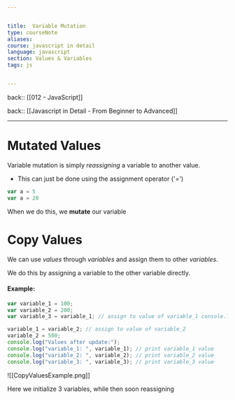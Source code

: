 ```yaml
---


title:  Variable Mutation
type: courseNote
aliases:
course: javascript in detail
language: javascript
section: Values & Variables
tags: js


---
```

back:: [[012 - JavaScript]]

back:: [[Javascript in Detail - From Beginner to Advanced]]

---
# Mutated Values

Variable mutation is simply *reassigning* a variable to another value. 
- This can just be done using the assignment operator ('=')
```javascript
var a = 5
var a = 20
```


 When we do this, we **mutate** our variable


# Copy Values

We can use *values* through *variables* and assign them to other *variables*.

We do this by assigning a variable to the other variable directly. 


#### Example:

```javascript
var variable_1 = 100; 
var variable_2 = 200; 
var variable_3 = variable_1; // assign to value of variable_1 console.log("variable_1: ",variable_1); // print variable_1 value console.log("variable_2: ",variable_2); // print variable_2 value console.log("variable_3: ",variable_3); // print variable_3 value 

variable_1 = variable_2; // assign to value of variable_2 
variable_2 = 500; 
console.log("Values after update:"); 
console.log("variable_1: ", variable_1); // print variable_1 value
console.log("variable_2: ", variable_2); // print variable_2 value
console.log("variable_3: ", variable_3); // print variable_3 value
```

![[CopyValuesExample.png]]

Here we initialize 3 variables, while then soon reassigning